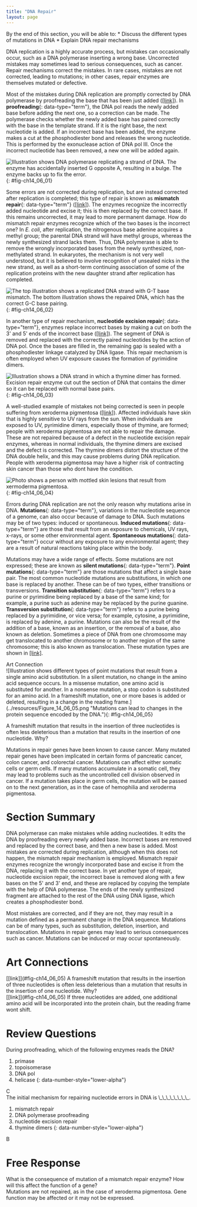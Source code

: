 ```yaml
---
title: "DNA Repair"
layout: page
---
```



<div data-type="abstract" markdown="1">
By the end of this section, you will be able to:
* Discuss the different types of mutations in DNA
* Explain DNA repair mechanisms

</div>

DNA replication is a highly accurate process, but mistakes can occasionally occur, such as a DNA polymerase inserting a wrong base. Uncorrected mistakes may sometimes lead to serious consequences, such as cancer. Repair mechanisms correct the mistakes. In rare cases, mistakes are not corrected, leading to mutations; in other cases, repair enzymes are themselves mutated or defective.

Most of the mistakes during DNA replication are promptly corrected by DNA polymerase by proofreading the base that has been just added ([\[link\]](#fig-ch14_06_01)). In **proofreading**{: data-type="term"}, the DNA pol reads the newly added base before adding the next one, so a correction can be made. The polymerase checks whether the newly added base has paired correctly with the base in the template strand. If it is the right base, the next nucleotide is added. If an incorrect base has been added, the enzyme makes a cut at the phosphodiester bond and releases the wrong nucleotide. This is performed by the exonuclease action of DNA pol III. Once the incorrect nucleotide has been removed, a new one will be added again.

 ![Illustration shows DNA polymerase replicating a strand of DNA. The enzyme has accidentally inserted G opposite A, resulting in a bulge. The enzyme backs up to fix the error.](../resources/Figure_14_06_01.jpg "Proofreading by DNA polymerase corrects errors during replication."){: #fig-ch14_06_01}

Some errors are not corrected during replication, but are instead corrected after replication is completed; this type of repair is known as **mismatch repair**{: data-type="term"} ([\[link\]](#fig-ch14_06_02)). The enzymes recognize the incorrectly added nucleotide and excise it; this is then replaced by the correct base. If this remains uncorrected, it may lead to more permanent damage. How do mismatch repair enzymes recognize which of the two bases is the incorrect one? In *E. coli*, after replication, the nitrogenous base adenine acquires a methyl group; the parental DNA strand will have methyl groups, whereas the newly synthesized strand lacks them. Thus, DNA polymerase is able to remove the wrongly incorporated bases from the newly synthesized, non-methylated strand. In eukaryotes, the mechanism is not very well understood, but it is believed to involve recognition of unsealed nicks in the new strand, as well as a short-term continuing association of some of the replication proteins with the new daughter strand after replication has completed.

 ![The top illustration shows a replicated DNA strand with G-T base mismatch. The bottom illustration shows the repaired DNA, which has the correct G-C base pairing.](../resources/Figure_14_06_02.jpg "In mismatch repair, the incorrectly added base is detected after replication. The mismatch repair proteins detect this base and remove it from the newly synthesized strand by nuclease action. The gap is now filled with the correctly paired base."){: #fig-ch14_06_02}

In another type of repair mechanism, **nucleotide excision repair**{: data-type="term"}, enzymes replace incorrect bases by making a cut on both the 3\' and 5\' ends of the incorrect base ([\[link\]](#fig-ch14_06_03)). The segment of DNA is removed and replaced with the correctly paired nucleotides by the action of DNA pol. Once the bases are filled in, the remaining gap is sealed with a phosphodiester linkage catalyzed by DNA ligase. This repair mechanism is often employed when UV exposure causes the formation of pyrimidine dimers.

 ![Illustration shows a DNA strand in which a thymine dimer has formed. Excision repair enzyme cut out the section of DNA that contains the dimer so it can be replaced with normal base pairs.](../resources/Figure_14_06_03.jpg "Nucleotide excision repairs thymine dimers. When exposed to UV, thymines lying adjacent to each other can form thymine dimers. In normal cells, they are excised and replaced."){: #fig-ch14_06_03}

A well-studied example of mistakes not being corrected is seen in people suffering from xeroderma pigmentosa ([\[link\]](#fig-ch14_06_04)). Affected individuals have skin that is highly sensitive to UV rays from the sun. When individuals are exposed to UV, pyrimidine dimers, especially those of thymine, are formed; people with xeroderma pigmentosa are not able to repair the damage. These are not repaired because of a defect in the nucleotide excision repair enzymes, whereas in normal individuals, the thymine dimers are excised and the defect is corrected. The thymine dimers distort the structure of the DNA double helix, and this may cause problems during DNA replication. People with xeroderma pigmentosa may have a higher risk of contracting skin cancer than those who dont have the condition.

![Photo shows a person with mottled skin lesions that result from xermoderma pigmentosa.](../resources/Figure_14_06_04.jpg "Xeroderma pigmentosa is a condition in which thymine dimerization from exposure to UV is not repaired.  Exposure to sunlight results in skin lesions. (credit: James Halpern et al.)"){: #fig-ch14_06_04}

Errors during DNA replication are not the only reason why mutations arise in DNA. **Mutations**{: data-type="term"}, variations in the nucleotide sequence of a genome, can also occur because of damage to DNA. Such mutations may be of two types: induced or spontaneous. **Induced mutations**{: data-type="term"} are those that result from an exposure to chemicals, UV rays, x-rays, or some other environmental agent. **Spontaneous mutations**{: data-type="term"} occur without any exposure to any environmental agent; they are a result of natural reactions taking place within the body.

Mutations may have a wide range of effects. Some mutations are not expressed; these are known as **silent mutations**{: data-type="term"}. **Point mutations**{: data-type="term"} are those mutations that affect a single base pair. The most common nucleotide mutations are substitutions, in which one base is replaced by another. These can be of two types, either transitions or transversions. **Transition substitution**{: data-type="term"} refers to a purine or pyrimidine being replaced by a base of the same kind; for example, a purine such as adenine may be replaced by the purine guanine. **Transversion substitution**{: data-type="term"} refers to a purine being replaced by a pyrimidine, or vice versa; for example, cytosine, a pyrimidine, is replaced by adenine, a purine. Mutations can also be the result of the addition of a base, known as an insertion, or the removal of a base, also known as deletion. Sometimes a piece of DNA from one chromosome may get translocated to another chromosome or to another region of the same chromosome; this is also known as translocation. These mutation types are shown in [\[link\]](#fig-ch14_06_05).

<div data-type="note" class="art-connection" data-label="" markdown="1">
<div data-type="title">
Art Connection
</div>
![Illustration shows different types of point mutations that result from a single amino acid substitution. In a silent mutation, no change in the amino acid sequence occurs. In a missense mutation, one amino acid is substituted for another. In a nonsense mutation, a stop codon is substituted for an amino acid. In a frameshift mutation, one or more bases is added or deleted, resulting in a change in the reading frame.](../resources/Figure_14_06_05.png "Mutations can lead to changes in the protein sequence encoded by the DNA."){: #fig-ch14_06_05}



A frameshift mutation that results in the insertion of three nucleotides is often less deleterious than a mutation that results in the insertion of one nucleotide. Why?

</div>

Mutations in repair genes have been known to cause cancer. Many mutated repair genes have been implicated in certain forms of pancreatic cancer, colon cancer, and colorectal cancer. Mutations can affect either somatic cells or germ cells. If many mutations accumulate in a somatic cell, they may lead to problems such as the uncontrolled cell division observed in cancer. If a mutation takes place in germ cells, the mutation will be passed on to the next generation, as in the case of hemophilia and xeroderma pigmentosa.

# Section Summary

DNA polymerase can make mistakes while adding nucleotides. It edits the DNA by proofreading every newly added base. Incorrect bases are removed and replaced by the correct base, and then a new base is added. Most mistakes are corrected during replication, although when this does not happen, the mismatch repair mechanism is employed. Mismatch repair enzymes recognize the wrongly incorporated base and excise it from the DNA, replacing it with the correct base. In yet another type of repair, nucleotide excision repair, the incorrect base is removed along with a few bases on the 5\' and 3\' end, and these are replaced by copying the template with the help of DNA polymerase. The ends of the newly synthesized fragment are attached to the rest of the DNA using DNA ligase, which creates a phosphodiester bond.

Most mistakes are corrected, and if they are not, they may result in a mutation defined as a permanent change in the DNA sequence. Mutations can be of many types, such as substitution, deletion, insertion, and translocation. Mutations in repair genes may lead to serious consequences such as cancer. Mutations can be induced or may occur spontaneously.

# Art Connections

<div data-type="exercise">
<div data-type="problem" markdown="1">
[[link]](#fig-ch14_06_05) A frameshift mutation that results in the insertion of three nucleotides is often less deleterious than a mutation that results in the insertion of one nucleotide. Why?

</div>
<div data-type="solution" markdown="1">
[[link]](#fig-ch14_06_05) If three nucleotides are added, one additional amino acid will be incorporated into the protein chain, but the reading frame wont shift.

</div>
</div>

# Review Questions

<div data-type="exercise">
<div data-type="problem" markdown="1">
During proofreading, which of the following enzymes reads the DNA?

1.  primase
2.  topoisomerase
3.  DNA pol
4.  helicase
{: data-number-style="lower-alpha"}

</div>
<div data-type="solution" markdown="1">
C

</div>
</div>

<div data-type="exercise">
<div data-type="problem" markdown="1">
The initial mechanism for repairing nucleotide errors in DNA is \_\_\_\_\_\_\_\_.

1.  mismatch repair
2.  DNA polymerase proofreading
3.  nucleotide excision repair
4.  thymine dimers
{: data-number-style="lower-alpha"}

</div>
<div data-type="solution" markdown="1">
B

</div>
</div>

# Free Response

<div data-type="exercise">
<div data-type="problem" markdown="1">
What is the consequence of mutation of a mismatch repair enzyme? How will this affect the function of a gene?

</div>
<div data-type="solution" markdown="1">
Mutations are not repaired, as in the case of xeroderma pigmentosa. Gene function may be affected or it may not be expressed.

</div>
</div>

